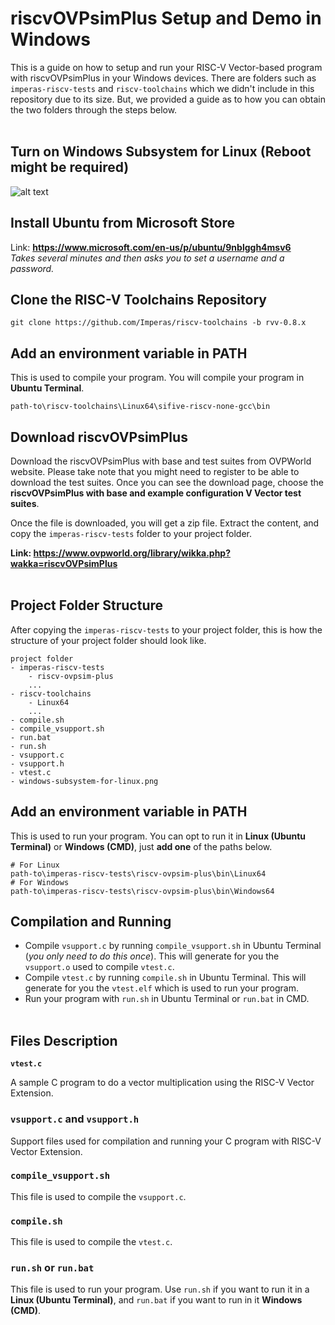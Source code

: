 # **riscvOVPsimPlus Setup and Demo in Windows**

This is a guide on how to setup and run your RISC-V Vector-based program with riscvOVPsimPlus in your Windows devices. There are folders such as `imperas-riscv-tests` and `riscv-toolchains` which we didn't include in this repository due to its size. But, we provided a guide as to how you can obtain the two folders through the steps below.
<br /><br />

## **Turn on Windows Subsystem for Linux (Reboot might be required)**
![alt text](https://mafft.cbrc.jp/alignment/software/TurnWindowsFeaturesOnOrOff.png?raw=true)
## **Install Ubuntu from Microsoft Store**
Link: **https://www.microsoft.com/en-us/p/ubuntu/9nblggh4msv6**  
*Takes several minutes and then asks you to set a username and a password.*

## **Clone the RISC-V  Toolchains Repository**
```
git clone https://github.com/Imperas/riscv-toolchains -b rvv-0.8.x
```
## **Add an environment variable in PATH**
This is used to compile your program. You will compile your program in **Ubuntu Terminal**.
```
path-to\riscv-toolchains\Linux64\sifive-riscv-none-gcc\bin
```
## **Download riscvOVPsimPlus**
Download the riscvOVPsimPlus with base and test suites from OVPWorld website. Please take note that you might need to register to be able to download the test suites. Once you can see the download page, choose the **riscvOVPsimPlus with base and example configuration V Vector test suites**.

Once the file is downloaded, you will get a zip file. Extract the content, and copy the `imperas-riscv-tests` folder to your project folder.

**Link: https://www.ovpworld.org/library/wikka.php?wakka=riscvOVPsimPlus**
<br /><br />

## **Project Folder Structure**
After copying the `imperas-riscv-tests` to your project folder, this is how the structure of your project folder should look like.
```
project folder
- imperas-riscv-tests
    - riscv-ovpsim-plus
    ...
- riscv-toolchains
    - Linux64
    ...
- compile.sh
- compile_vsupport.sh
- run.bat
- run.sh
- vsupport.c
- vsupport.h
- vtest.c
- windows-subsystem-for-linux.png
```

## **Add an environment variable in PATH**
This is used to run your program. You can opt to run it in **Linux (Ubuntu Terminal)** or **Windows (CMD)**, just **add one** of the paths below.
```
# For Linux
path-to\imperas-riscv-tests\riscv-ovpsim-plus\bin\Linux64
# For Windows
path-to\imperas-riscv-tests\riscv-ovpsim-plus\bin\Windows64
```

## **Compilation and Running**
* Compile `vsupport.c` by running `compile_vsupport.sh` in Ubuntu Terminal (*you only need to do this once*). This will generate for you the `vsupport.o` used to compile `vtest.c`.
* Compile `vtest.c` by running `compile.sh` in Ubuntu Terminal. This will generate for you the `vtest.elf` which is used to run your program.
* Run your program with `run.sh` in Ubuntu Terminal or `run.bat` in CMD.
<br /><br />
## **Files Description**
**`vtest.c`**

A sample C program to do a vector multiplication using the RISC-V Vector Extension.

### **`vsupport.c` and `vsupport.h`**
Support files used for compilation and running your C program with RISC-V Vector Extension.
### **`compile_vsupport.sh`**
This file is used to compile the `vsupport.c`.

### **`compile.sh`**
This file is used to compile the `vtest.c`.

### **`run.sh` or `run.bat`**
This file is used to run your program. Use `run.sh` if you want to run it in a **Linux (Ubuntu Terminal)**, and `run.bat` if you want to run in it **Windows (CMD)**.